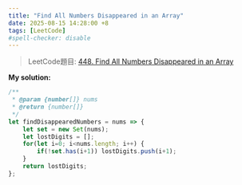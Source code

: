 ```yaml
---
title: "Find All Numbers Disappeared in an Array"
date: 2025-08-15 14:28:00 +8
tags: [LeetCode]
#spell-checker: disable
---
```


> LeetCode題目: [448. Find All Numbers Disappeared in an Array](https://leetcode.com/problems/find-all-numbers-disappeared-in-an-array/description/)

**My solution:**
```js
/**
 * @param {number[]} nums
 * @return {number[]}
 */
let findDisappearedNumbers = nums => {
    let set = new Set(nums);
    let lostDigits = [];
    for(let i=0; i<nums.length; i++) {
        if(!set.has(i+1)) lostDigits.push(i+1);
    }
    return lostDigits;
};
```
